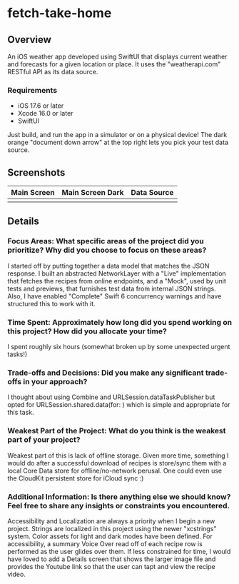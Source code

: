 # fetch-take-home

## Overview
An iOS weather app developed using SwiftUI that displays current weather and forecasts for a given location or place. It uses the "weatherapi.com" RESTful API as its data source.

### Requirements
- iOS 17.6 or later
- Xcode 16.0 or later
- SwiftUI

Just build, and run the app in a simulator or on a physical device!
The dark orange "document down arrow" at the top right lets you pick your test data source.

## Screenshots

| Main Screen | Main Screen Dark | Data Source |
| -- | -- | -- |
|  |  |  |

## Details
### Focus Areas: What specific areas of the project did you prioritize? Why did you choose to focus on these areas?
I started off by putting together a data model that matches the JSON response.
I built an abstracted NetworkLayer with a "Live" implementation that fetches the recipes from online endpoints,
and a "Mock", used by unit tests and previews, that furnishes test data from internal JSON strings.
Also, I have enabled "Complete" Swift 6 concurrency warnings and have structured this to work with it.

### Time Spent: Approximately how long did you spend working on this project? How did you allocate your time?
I spent roughly six hours (somewhat broken up by some unexpected urgent tasks!)

### Trade-offs and Decisions: Did you make any significant trade-offs in your approach?
I thought about using Combine and URLSession.dataTaskPublisher but opted for URLSession.shared.data(for: ) which is simple and appropriate for this task.

### Weakest Part of the Project: What do you think is the weakest part of your project?
Weakest part of this is lack of offline storage. Given more time, something I would do after a 
successful download of recipes is store/sync them with a local Core Data store for offline/no-network perusal.
One could even use the CloudKit persistent store for iCloud sync :)

### Additional Information: Is there anything else we should know? Feel free to share any insights or constraints you encountered.
Accessibility and Localization are always a priority when I begin a new project.
Strings are localized in this project using the newer "xcstrings" system.
Color assets for light and dark modes have been defined.
For accessibility, a summary Voice Over read off of each recipe row is performed as the user glides over them.
If less constrained for time, I would have loved to add a Details screen that shows the larger image file and provides 
the Youtube link so that the user can tapt and view the recipe video.
